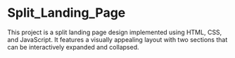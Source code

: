 # Split_Landing_Page
This project is a split landing page design implemented using HTML, CSS, and JavaScript. It features a visually appealing layout with two sections that can be interactively expanded and collapsed.

